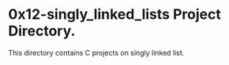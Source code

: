 # 0x12-singly_linked_lists Project Directory.

This directory contains C projects on singly linked list.
